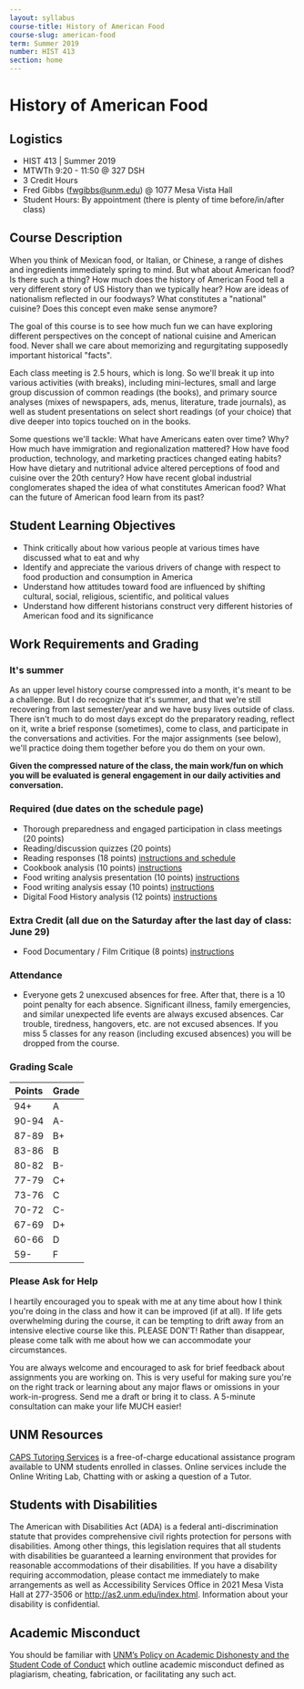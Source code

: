```yaml
---
layout: syllabus
course-title: History of American Food
course-slug: american-food
term: Summer 2019
number: HIST 413
section: home
---
```


# History of American Food

## Logistics
- HIST 413 | Summer 2019
- MTWTh 9:20 - 11:50 @ 327 DSH
- 3 Credit Hours
- Fred Gibbs \([fwgibbs@unm.edu](mailto:fwgibbs@unm.edu)\) @ 1077 Mesa Vista Hall
- Student Hours: By appointment (there is plenty of time before/in/after class)


## Course Description
When you think of Mexican food, or Italian, or Chinese, a range of dishes and ingredients immediately spring to mind. But what about American food? Is there such a thing? How much does the history of American Food tell a very different story of US History than we typically hear? How are ideas of nationalism reflected in our foodways? What constitutes a "national" cuisine? Does this concept even make sense anymore?

The goal of this course is to see how much fun we can have exploring different perspectives on the concept of national cuisine and American food. Never shall we care about memorizing and regurgitating supposedly important historical "facts".

Each class meeting is 2.5 hours, which is long. So we'll break it up into various activities (with breaks), including mini-lectures, small and large group discussion of common readings (the books), and primary source analyses (mixes of newspapers, ads, menus, literature, trade journals), as well as student presentations on select short readings (of your choice) that dive deeper into topics touched on in the books.

Some questions we'll tackle: What have Americans eaten over time? Why? How much have immigration and regionalization mattered? How have food production, technology, and marketing practices changed eating habits? How have dietary and nutritional advice altered perceptions of food and cuisine over the 20th century? How have recent global industrial conglomerates shaped the idea of what constitutes American food? What can the future of American food learn from its past?


## Student Learning Objectives
- Think critically about how various people at various times have discussed what to eat and why
- Identify and appreciate the various drivers of change with respect to food production and consumption in America
- Understand how attitudes toward food are influenced by shifting cultural, social, religious, scientific, and political values
- Understand how different historians construct very different histories of American food and its significance


## Work Requirements and Grading

### It's summer
As an upper level history course compressed into a month, it's meant to be a challenge. But I do recognize that it's summer, and that we're still recovering from last semester/year and we have busy lives outside of class. There isn't much to do most days except do the preparatory reading, reflect on it, write a brief response (sometimes), come to class, and participate in the conversations and activities. For the major assignments (see below), we'll practice doing them together before you do them on your own.

**Given the compressed nature of the class, the main work/fun on which you will be evaluated is general engagement in our daily activities and conversation.**

### Required (due dates on the schedule page)
- Thorough preparedness and engaged participation in class meetings (20 points)
- Reading/discussion quizzes (20 points)
- Reading responses (18 points) [instructions and schedule](reading-responses)
- Cookbook analysis (10 points) [instructions](cookbook-analysis)
- Food writing analysis presentation (10 points) [instructions](food-writing-presentation)
- Food writing analysis essay (10 points) [instructions](food-writing-essay)
- Digital Food History analysis (12 points) [instructions](website-analysis)

### Extra Credit (all due on the Saturday after the last day of class: June 29)
- Food Documentary / Film Critique (8 points) [instructions](film-analysis)


### Attendance
- Everyone gets 2 unexcused absences for free. After that, there is a 10 point penalty for each absence. Significant illness, family emergencies, and similar unexpected life events are always excused absences. Car trouble, tiredness, hangovers, etc. are not excused absences. If you miss 5 classes for any reason (including excused absences) you will be dropped from the course.

### Grading Scale

Points | Grade
--- | ---
94+ | A
90-94 | A-
87-89 | B+
83-86 | B
80-82 | B-
77-79 | C+
73-76 | C
70-72 | C-
67-69 | D+
60-66 | D
59- | F


### Please Ask for Help
I heartily encouraged you to speak with me at any time about how I think you're doing in the class and how it can be improved (if at all). If life gets overwhelming during the course, it can be tempting to drift away from an intensive elective course like this. PLEASE DON'T! Rather than disappear, please come talk with me about how we can accommodate your circumstances.

You are always welcome and encouraged to ask for brief feedback about assignments you are working on. This is very useful for making sure you're on the right track or learning about any major flaws or omissions in your work-in-progress. Send me a draft or bring it to class. A 5-minute consultation can make your life MUCH easier!

## UNM Resources
[CAPS Tutoring Services](http://caps.unm.edu/programs/online-tutoring/) is a free-of-charge educational assistance program available to UNM students
enrolled in classes. Online services include the Online Writing Lab, Chatting with or
asking a question of a Tutor.

## Students with Disabilities
The American with Disabilities Act (ADA) is a federal anti-discrimination statute that provides comprehensive civil rights protection for persons with disabilities. Among other things, this legislation requires that all students with disabilities be guaranteed a learning environment that provides for reasonable accommodations of their disabilities. If you have a disability requiring accommodation, please contact me immediately to make arrangements as well as Accessibility Services Office in 2021 Mesa Vista Hall at 277-3506 or http://as2.unm.edu/index.html. Information about your disability is confidential.

## Academic Misconduct
You should be familiar with [UNM’s Policy on Academic Dishonesty and the Student Code of Conduct](http://pathfinder.unm.edu/policies.htm#studentcode) which outline academic misconduct defined as plagiarism, cheating, fabrication, or facilitating any such act.
